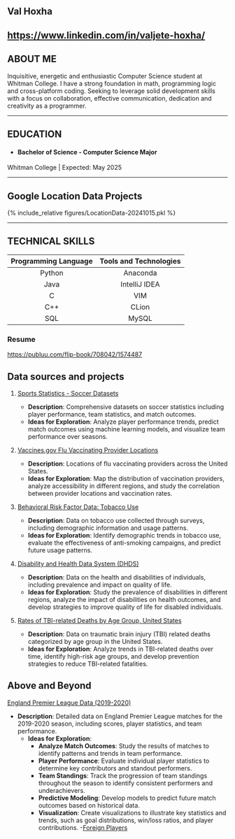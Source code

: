 ## **Val Hoxha**

## https://www.linkedin.com/in/valjete-hoxha/

## ABOUT ME
Inquisitive, energetic and enthusiastic Computer Science student at Whitman College. I have a strong foundation in math, programming logic and cross-platform coding. Seeking to leverage solid development skills with a focus on collaboration, effective communication, dedication and creativity as a programmer.

-------------------     ----------------------------
## EDUCATION
- #### Bachelor of Science - Computer Science Major 
Whitman College | Expected: May 2025



-------------------     ----------------------------
## Google Location Data Projects

{% include_relative figures/LocationData-20241015.pkl %}


-------------------     ----------------------------
## TECHNICAL SKILLS

| **Programming Language** | **Tools and Technologies** |
|  :---:    | :---: |
| Python  | Anaconda  |
| Java  | IntelliJ IDEA  |
| C  | VIM  |
| C++  | CLion  |
| SQL  | MySQL  |


### Resume

https://publuu.com/flip-book/708042/1574487


## Data sources and projects

1. [Sports Statistics - Soccer Datasets](https://sports-statistics.com/sports-data/soccer-datasets/)
   - **Description**: Comprehensive datasets on soccer statistics including player performance, team statistics, and match outcomes.
   - **Ideas for Exploration**: Analyze player performance trends, predict match outcomes using machine learning models, and visualize team performance over seasons.

2. [Vaccines.gov Flu Vaccinating Provider Locations](https://data.cdc.gov/Flu-Vaccinations/Vaccines-gov-Flu-vaccinating-provider-locations/bugr-bbfr/about_data)
   - **Description**: Locations of flu vaccinating providers across the United States.
   - **Ideas for Exploration**: Map the distribution of vaccination providers, analyze accessibility in different regions, and study the correlation between provider locations and vaccination rates.

3. [Behavioral Risk Factor Data: Tobacco Use](https://data.cdc.gov/Survey-Data/Behavioral-Risk-Factor-Data-Tobacco-Use-2011-to-pr/wsas-xwh5/about_data)
   - **Description**: Data on tobacco use collected through surveys, including demographic information and usage patterns.
   - **Ideas for Exploration**: Identify demographic trends in tobacco use, evaluate the effectiveness of anti-smoking campaigns, and predict future usage patterns.

4. [Disability and Health Data System (DHDS)](https://data.cdc.gov/Disability-Health/Disability-and-Health-Data-System-DHDS-/k62p-6esq/about_data)
   - **Description**: Data on the health and disabilities of individuals, including prevalence and impact on quality of life.
   - **Ideas for Exploration**: Study the prevalence of disabilities in different regions, analyze the impact of disabilities on health outcomes, and develop strategies to improve quality of life for disabled individuals.

5. [Rates of TBI-related Deaths by Age Group, United States](https://data.cdc.gov/Traumatic-Brain-Injury-/Rates-of-TBI-related-Deaths-by-Age-Group-United-St/nq6q-szvs/about_data)
   - **Description**: Data on traumatic brain injury (TBI) related deaths categorized by age group in the United States.
   - **Ideas for Exploration**: Analyze trends in TBI-related deaths over time, identify high-risk age groups, and develop prevention strategies to reduce TBI-related fatalities.

## Above and Beyond

[England Premier League Data (2019-2020)](england-premier-league-2019-to-2020.csv)

- **Description**: Detailed data on England Premier League matches for the 2019-2020 season, including scores, player statistics, and team performance.
   - **Ideas for Exploration**: 
     - **Analyze Match Outcomes**: Study the results of matches to identify patterns and trends in team performance.
     - **Player Performance**: Evaluate individual player statistics to determine key contributors and standout performers.
     - **Team Standings**: Track the progression of team standings throughout the season to identify consistent performers and underachievers.
     - **Predictive Modeling**: Develop models to predict future match outcomes based on historical data.
     - **Visualization**: Create visualizations to illustrate key statistics and trends, such as goal distributions, win/loss ratios, and player contributions.
     -[Foreign Players](figure/foreign-players.webp)
